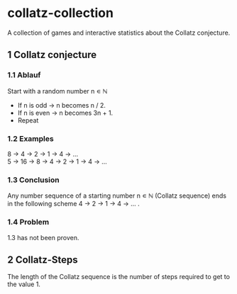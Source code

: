 # collatz-collection
A collection of games and interactive statistics about the Collatz conjecture.

## 1 Collatz conjecture
### 1.1 Ablauf
Start with a random number n ∊ ℕ
- If n is odd → n becomes n / 2.
- If n is even → n becomes 3n + 1.
- Repeat

### 1.2 Examples
8 → 4 → 2 → 1 → 4 → ... \
5 → 16 → 8 → 4 → 2 → 1 → 4 → ...


### 1.3 Conclusion
Any number sequence of a starting number n ∊ ℕ (Collatz sequence)
ends in the following scheme 4 → 2 → 1 → 4 → ... .

### 1.4 Problem
1.3 has not been proven.

## 2 Collatz-Steps
The length of the Collatz sequence is the number of steps required
to get to the value 1.
